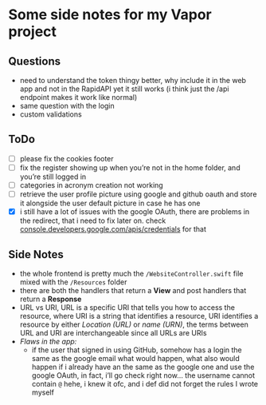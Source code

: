# Some side notes for my Vapor project

## Questions
- need to understand the token thingy better, why include it in the web app and not in the RapidAPI yet it still works (i think just the /api endpoint makes it work like normal)
- same question with the login
- custom validations

## ToDo
- [ ] please fix the cookies footer
- [ ] fix the register showing up when you’re not in the home folder, and you’re still logged in
- [ ] categories in acronym creation not working
- [ ] retrieve the user profile picture using google and github oauth and store it alongside the user default picture in case he has one
- [x] i still have a lot of issues with the google OAuth, there are problems in the redirect, that i need to fix later on. check [console.developers.google.com/apis/credentials][1] for that

## Side Notes
- the whole frontend is pretty much the `/WebsiteController.swift` file mixed with the `/Resources` folder
- there are both the handlers that return a **View** and post handlers that return a **Response**
- URL vs URI, URL is a specific URI that tells you how to access the resource, where URI is a string that identifies a resource, URI identifies a resource by either *Location (URL)* or *name (URN)*, the terms between URL and URI are interchangeable since all URLs are URIs
- *Flaws in the app:* 
	- if the user that signed in using GitHub, somehow has a login the same as the google email what would happen, what also would happen if i already have an the same as the google one and use the google OAuth, in fact, i’ll go check right now… the username cannot contain `@` hehe, i knew it ofc, and i def did not forget the rules I wrote myself



[1]:	console.developers.google.com/apis/credentials